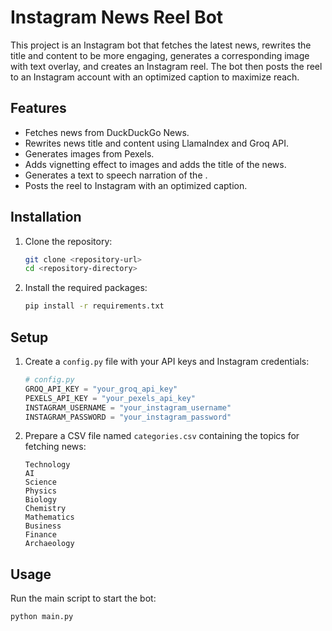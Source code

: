 # Instagram News Reel Bot

This project is an Instagram bot that fetches the latest news, rewrites the title and content to be more engaging, generates a corresponding image with text overlay, and creates an Instagram reel. The bot then posts the reel to an Instagram account with an optimized caption to maximize reach.

## Features

- Fetches news from DuckDuckGo News.
- Rewrites news title and content using LlamaIndex and Groq API.
- Generates images from Pexels.
- Adds vignetting effect to images and adds the title of the news.
- Generates a text to speech narration of the .
- Posts the reel to Instagram with an optimized caption.

## Installation

1. Clone the repository:
    ```sh
    git clone <repository-url>
    cd <repository-directory>
    ```

2. Install the required packages:
    ```sh
    pip install -r requirements.txt
    ```

## Setup

1. Create a `config.py` file with your API keys and Instagram credentials:
    ```python
    # config.py
    GROQ_API_KEY = "your_groq_api_key"
    PEXELS_API_KEY = "your_pexels_api_key"
    INSTAGRAM_USERNAME = "your_instagram_username"
    INSTAGRAM_PASSWORD = "your_instagram_password"
    ```

2. Prepare a CSV file named `categories.csv` containing the topics for fetching news:
    ```csv
    Technology
    AI
    Science
    Physics
    Biology
    Chemistry
    Mathematics
    Business
    Finance
    Archaeology
    ```

## Usage

Run the main script to start the bot:
```sh
python main.py


